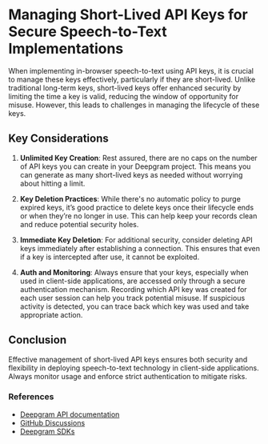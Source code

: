 # Managing Short-Lived API Keys for Secure Speech-to-Text Implementations

When implementing in-browser speech-to-text using API keys, it is crucial to manage these keys effectively, particularly if they are short-lived. Unlike traditional long-term keys, short-lived keys offer enhanced security by limiting the time a key is valid, reducing the window of opportunity for misuse. However, this leads to challenges in managing the lifecycle of these keys.

## Key Considerations

1. **Unlimited Key Creation**: Rest assured, there are no caps on the number of API keys you can create in your Deepgram project. This means you can generate as many short-lived keys as needed without worrying about hitting a limit.

2. **Key Deletion Practices**: While there's no automatic policy to purge expired keys, it’s good practice to delete keys once their lifecycle ends or when they’re no longer in use. This can help keep your records clean and reduce potential security holes.

3. **Immediate Key Deletion**: For additional security, consider deleting API keys immediately after establishing a connection. This ensures that even if a key is intercepted after use, it cannot be exploited.

4. **Auth and Monitoring**: Always ensure that your keys, especially when used in client-side applications, are accessed only through a secure authentication mechanism. Recording which API key was created for each user session can help you track potential misuse. If suspicious activity is detected, you can trace back which key was used and take appropriate action.

## Conclusion
Effective management of short-lived API keys ensures both security and flexibility in deploying speech-to-text technology in client-side applications. Always monitor usage and enforce strict authentication to mitigate risks.

### References
- [Deepgram API documentation](https://developers.deepgram.com)
- [GitHub Discussions](https://github.com/orgs/deepgram/discussions)
- [Deepgram SDKs](https://github.com/deepgram)